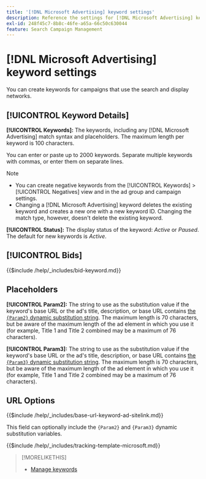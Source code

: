 ```yaml
---
title: '[!DNL Microsoft Advertising] keyword settings'
description: Reference the settings for [!DNL Microsoft Advertising] keywords.
exl-id: 248f45c7-8b8c-46fe-a65a-66c50c630044
feature: Search Campaign Management
---
```

# [!DNL Microsoft Advertising] keyword settings

You can create keywords for campaigns that use the search and display networks.

## [!UICONTROL Keyword Details]

**[!UICONTROL Keywords]:** The keywords, including any [!DNL Microsoft Advertising] match syntax and placeholders. The maximum length per keyword is 100 characters.

You can enter or paste up to 2000 keywords. Separate multiple keywords with commas, or enter them on separate lines.

>[!NOTE]
>
>* You can create negative keywords from the [!UICONTROL Keywords] > [!UICONTROL Negatives] view and in the ad group and campaign settings.
>* Changing a [!DNL Microsoft Advertising] keyword deletes the existing keyword and creates a new one with a new keyword ID. Changing the match type, however, doesn't delete the existing keyword.

**[!UICONTROL Status]:** The display status of the keyword: *Active* or *Paused*. The default for new keywords is *Active*.

## [!UICONTROL Bids]

<!-- **[!UICONTROL Bid]:** -->

{{$include /help/_includes/bid-keyword.md}}

## Placeholders

**[!UICONTROL Param2]:** The string to use as the substitution value if the keyword's base URL or the ad's title, description, or base URL contains [the `{Param2}` dynamic substitution string](https://help.bingads.microsoft.com/#apex/3/en/53079/0). The maximum length is 70 characters, but be aware of the maximum length of the ad element in which you use it (for example, Title 1 and Title 2 combined may be a maximum of 76 characters).

**[!UICONTROL Param3]:** The string to use as the substitution value if the keyword's base URL or the ad's title, description, or base URL contains [the `{Param3}` dynamic substitution string](https://help.bingads.microsoft.com/#apex/3/en/53079/0). The maximum length is 70 characters, but be aware of the maximum length of the ad element in which you use it (for example, Title 1 and Title 2 combined may be a maximum of 76 characters).

## URL Options

<!-- **[!UICONTROL Base URl]:** -->

{{$include /help/_includes/base-url-keyword-ad-sitelink.md}}

This field can optionally include the `{Param2}` and `{Param3}` dynamic substitution variables.

<!-- **[!UICONTROL Tracking Template]:** -->

{{$include /help/_includes/tracking-template-microsoft.md}}

>[!MORELIKETHIS]
>
>* [Manage keywords](/help/search-social-commerce/campaign-management/campaigns/keyword-manage.md)
